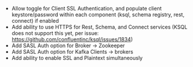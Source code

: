 * Allow toggle for Client SSL Authentication, and populate client keystore/password within each component (ksql, schema registry, rest, connect) if enabled
* Add ability to use HTTPS for Rest, Schema, and Connect services (KSQL does not support this yet, per issue: https://github.com/confluentinc/ksql/issues/1834)
* Add SASL Auth option for Broker -> Zookeeper
* Add SASL Auth option for Kafka Clients -> brokers
* Add ability to enable SSL and Plaintext simultaneously